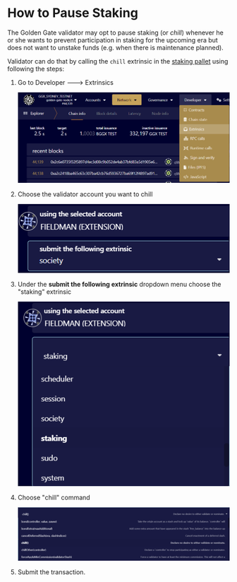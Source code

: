# How to Pause Staking

The Golden Gate validator may opt to pause staking (or *chill*) whenever he or she wants to prevent participation in staking for the upcoming era but does not want to unstake funds (e.g. when there is maintenance planned).

Validator can do that by calling the `chill` extrinsic in the [staking pallet](https://paritytech.github.io/substrate/master/pallet\_staking/pallet/enum.Call.html#variant.chill) using following the steps:

1.  Go to Developer 🡒 Extrinsics

    ![](../../.gitbook/assets/how-to-chill/extrinsics.png "Developer 🡒 Extrinsics")

2.  Choose the validator account you want to chill

    ![](../../.gitbook/assets/how-to-chill/choose-the-validator-account-you-want-to-chill.png "choose the validator account you want to chill")

3.  Under the **submit the following extrinsic** dropdown menu choose the "staking" extrinsic

    ![](../../.gitbook/assets/how-to-chill/staking-extrinsic.png "staking extrinsic")

4.  Choose "chill" command

    ![](../../.gitbook/assets/how-to-chill/chill-command.png "chill command")

5.  Submit the transaction.